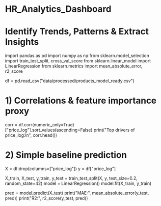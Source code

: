 # HR_Analytics_Dashboard
# Identify Trends, Patterns & Extract Insights
import pandas as pd
import numpy as np
from sklearn.model_selection import train_test_split, cross_val_score
from sklearn.linear_model import LinearRegression
from sklearn.metrics import mean_absolute_error, r2_score

df = pd.read_csv("data/processed/products_model_ready.csv")

# 1) Correlations & feature importance proxy
corr = df.corr(numeric_only=True)["price_log"].sort_values(ascending=False)
print("Top drivers of price_log:\\n", corr.head())

# 2) Simple baseline prediction
X = df.drop(columns=["price_log"])
y = df["price_log"]

X_train, X_test, y_train, y_test = train_test_split(X, y, test_size=0.2, random_state=42)
model = LinearRegression()
model.fit(X_train, y_train)

pred = model.predict(X_test)
print("MAE:", mean_absolute_error(y_test, pred))
print("R2:", r2_score(y_test, pred))
